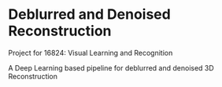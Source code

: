# Deblurred and Denoised Reconstruction
Project for 16824: Visual Learning and Recognition

A Deep Learning based pipeline for deblurred and denoised 3D Reconstruction
